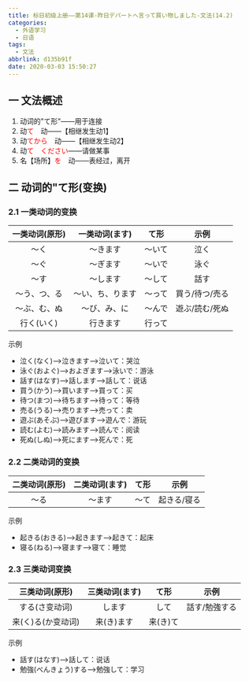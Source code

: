 ```yaml
---
title: 标日初级上册——第14课-昨日デパートへ言って買い物しました-文法(14.2)
categories:
  - 外语学习
  - 日语
tags:
  - 文法
abbrlink: d135b91f
date: 2020-03-03 15:50:27
---
```

## 一 文法概述

1. 动词的"て形"——用于连接
2. 动<font color=red>て</font>　动——【相继发生动1】
3. 动<font color=red>てから</font>　动——【相继发生动2】
4. 动<font color=red>て　ください</font>——请做某事
5. 名【场所】<font color=red>を</font>　动——表经过，离开

<!--more-->
## 二 动词的"て形(变换)

### 2.1 一类动词的变换

| 一类动词(原形) |  一类动词(ます)  |  て形  |      示例      |
| :------------: | :--------------: | :----: | :------------: |
|      ～く      |     〜きます     | 〜いて |      泣く      |
|      〜ぐ      |     〜ぎます     | 〜いで |      泳ぐ      |
|      〜す      |     〜します     | 〜して |      話す      |
|  ～う、つ、る  | 〜い、ち、ります | 〜って | 買う/待つ/売る |
|  ～ぶ、む、ぬ  |   〜び、み、に   | 〜んで | 遊ぶ/読む/死ぬ |
|   行く(いく)   |     行きます     | 行って |                |

 示例

* 泣く(なく)——>泣きます——>泣いて：哭泣
* 泳ぐ(およぐ)——>およぎます——>泳いで：游泳
* 話す(はなす)——>話します——>話して：说话
* 買う(かう)——>買います——>買って：买
* 待つ(まつ)——>待ちます——>待って：等待
* 売る(うる)——>売ります——>売って：卖
* 遊ぶ(あそぶ)——>遊びます——>遊んで：游玩
* 読む(よむ)——>読みます——>読んで：阅读
* 死ぬ(しぬ)——>死にます——>死んで：死

### 2.2 二类动词的变换

| 二类动词(原形) | 二类动词(ます) | て形 |    示例     |
| :------------: | :------------: | :--: | :---------: |
|      ～る      |     〜ます     | 〜て | 起きる/寝る |

 示例

* 起きる(おきる)——>起きます——>起きて：起床
* 寝る(ねる)——>寝ます——>寝て：睡觉

### 2.3 三类动词变换

|   三类动词(原形)   | 三类动词(ます) |   て形   |     示例      |
| :----------------: | :------------: | :------: | :-----------: |
|   する(さ变动词)   |     します     |   して   | 話す/勉強する |
| 来(く)る(か变动词) |   来(き)ます   | 来(き)て |               |

 示例

* 話す(はなす)——>話して：说话
* 勉強(べんきょう)する——>勉強して：学习